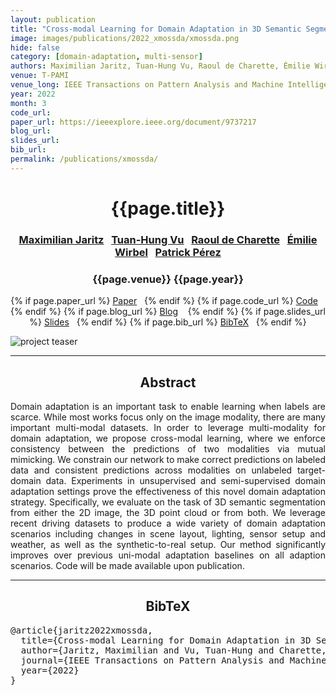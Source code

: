 ```yaml
---
layout: publication
title: "Cross-modal Learning for Domain Adaptation in 3D Semantic Segmentation"
image: images/publications/2022_xmossda/xmossda.png
hide: false
category: [domain-adaptation, multi-sensor]
authors: Maximilian Jaritz, Tuan-Hung Vu, Raoul de Charette, Émilie Wirbel, and Patrick Pérez
venue: T-PAMI
venue_long: IEEE Transactions on Pattern Analysis and Machine Intelligence
year: 2022
month: 3
code_url: 
paper_url: https://ieeexplore.ieee.org/document/9737217
blog_url:
slides_url:
bib_url:
permalink: /publications/xmossda/
---
```


<h1 align="center"> {{page.title}} </h1>
<!-- Simple call of authors -->
<!-- <h3 align="center"> {{page.authors}} </h3> -->
<!-- Alternatively you can add links to author pages -->
<h3 align="center"> <a href="https://scholar.google.com/citations?user=yt2IsdAAAAAJ">Maximilian Jaritz</a>&nbsp;&nbsp; <a href="https://tuanhungvu.github.io/">Tuan-Hung Vu</a>&nbsp;&nbsp; <a href="https://team.inria.fr/rits/membres/raoul-de-charette/">Raoul de Charette</a>&nbsp;&nbsp; <a href="https://scholar.google.com/citations?user=Z7wRy_cAAAAJ">Émilie Wirbel</a>&nbsp;&nbsp; <a href="https://ptrckprz.github.io/">Patrick Pérez</a> </h3>


<h3 align="center"> {{page.venue}} {{page.year}} </h3>

<div align="center">
  <p>
    {% if page.paper_url %}
    <a href="{{ page.paper_url }}"><i class="far fa-file-pdf"></i> Paper</a>&nbsp;&nbsp;
    {% endif %}
    {% if page.code_url %}
    <a href="{{ page.code_url }}"><i class="fab fa-github"></i> Code</a> &nbsp;&nbsp;
    {% endif %}
    {% if page.blog_url %}
    <a href="{{ page.blog_url }}"><i class="fab fa-blogger"></i> Blog</a> &nbsp;&nbsp;
    {% endif %}
    {% if page.slides_url %}
    <a href="{{ page.slides_url }}"><i class="far fa-file-pdf"></i> Slides</a>&nbsp;&nbsp;
    {% endif %}
    {% if page.bib_url %}
    <a href="{{ page.bib_url}}"><i class="far fa-file-alt"></i> BibTeX</a>&nbsp;&nbsp;
    {% endif %}
  </p>
</div>

<div class="publication-teaser">
    <img src="../../{{ page.image }}" alt="project teaser"/>
</div>


<hr>

<h2  align="center"> Abstract</h2>

<p align="justify">Domain adaptation is an important task to enable learning when labels are scarce. While most works focus only on the image modality, there are many important multi-modal datasets. In order to leverage multi-modality for domain adaptation, we propose cross-modal learning, where we enforce consistency between the predictions of two modalities via mutual mimicking. We constrain our network to make correct predictions on labeled data and consistent predictions across modalities on unlabeled target-domain data. Experiments in unsupervised and semi-supervised domain adaptation settings prove the effectiveness of this novel domain adaptation strategy. Specifically, we evaluate on the task of 3D semantic segmentation from either the 2D image, the 3D point cloud or from both. We leverage recent driving datasets to produce a wide variety of domain adaptation scenarios including changes in scene layout, lighting, sensor setup and weather, as well as the synthetic-to-real setup. Our method significantly improves over previous uni-modal adaptation baselines on all adaption scenarios. Code will be made available upon publication.</p>

<hr>

<h2  align="center">BibTeX</h2>
<left>
  <pre class="bibtex-box">
@article{jaritz2022xmossda,
  title={Cross-modal Learning for Domain Adaptation in 3D Semantic Segmentation},
  author={Jaritz, Maximilian and Vu, Tuan-Hung and Charette, Raoul de and Wirbel, Emilie and P{\'e}rez, Patrick},
  journal={IEEE Transactions on Pattern Analysis and Machine Intelligence}, 
  year={2022}
}</pre>
</left>

<br>
